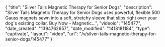 {
    "title": "Silver Tails Magnetic Therapy for Senior Dogs",
    "description": "Silver Tails Magnetic Therapy for Senior Dogs uses powerful, flexible 500 Gauss magnets sewn into a soft, stretchy sleeve that slips right over your dog's existing collar. Buy Now - Magnetic...",
    "videoid": "145477",
    "date_created": "1394762657",
    "date_modified": "1418181184",
    "type": "captivate",
    "layout": "video",
    "url": "\/v\/silver-tails-magnetic-therapy-for-senior-dogs\/145477"
}